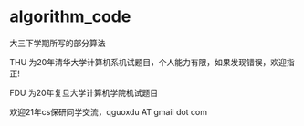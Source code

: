 # algorithm_code
大三下学期所写的部分算法  

THU 为20年清华大学计算机系机试题目，个人能力有限，如果发现错误，欢迎指正!  

FDU 为20年复旦大学计算机学院机试题目  

欢迎21年cs保研同学交流，qguoxdu AT gmail dot com
